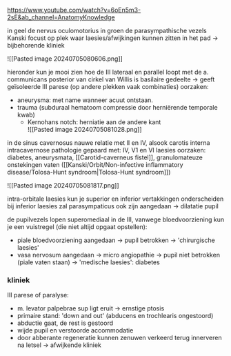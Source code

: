 https://www.youtube.com/watch?v=6oEn5m3-2sE&ab_channel=AnatomyKnowledge

in geel de nervus oculomotorius
in groen de parasympathische vezels
Kanski focust op plek waar laesies/afwijkingen kunnen zitten in het pad -> bijbehorende kliniek

![[Pasted image 20240705080606.png]]

hieronder kun je mooi zien hoe de III lateraal en parallel loopt met de a. communicans posterior van cirkel van Willis
is basilaire gedeelte -> geeft geïsoleerde III parese (op andere plekken vaak combinaties)
oorzaken:
- aneurysma: met name wanneer acuut ontstaan. 
- trauma (subduraal hematoom compressie door herniërende temporale kwab)
	- Kernohans notch: herniatie aan de andere kant  
![[Pasted image 20240705081028.png]]

in de sinus cavernosus nauwe relatie met II en IV, alsook carotis interna
intracavernose pathologie gepaard met: IV, V1 en VI laesies
oorzaken: diabetes, aneurysmata, [[Carotid-caverneus fistel]], granulomateuze onstekingen vaten ([[Kanski/Orbit/Non-infective inflammatory disease/Tolosa-Hunt syndroom|Tolosa-Hunt syndroom]])

![[Pasted image 20240705081817.png]]

intra-orbitale laesies kun je superior en inferior vertakkingen onderscheiden
bij inferior laesies zal parasympaticus ook zijn aangedaan -> dilatatie pupil

de pupilvezels lopen superomediaal in de III, vanwege bloedvoorziening kun je een vuistregel (die niet altijd opgaat opstellen):
- piale bloedvoorziening aangedaan -> pupil betrokken -> 'chirurgische laesies'
- vasa nervosum aangedaan -> micro angiopathie -> pupil niet betrokken (piale vaten staan) -> 'medische laesies': diabetes

### kliniek
III parese of paralyse:
- m. levator palpebrae sup ligt eruit -> ernstige ptosis
- primaire stand: 'down and out' (abducens en trochlearis ongestoord)
- abductie gaat, de rest is gestoord
- wijde pupil en verstoorde accommodatie
- door abberante regeneratie kunnen zenuwen verkeerd terug innerveren na letsel -> afwijkende kliniek



